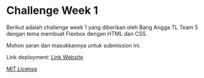 # Challenge Week 1

Berikut adalah challenge week 1 yang diberikan oleh Bang Angga TL Team 5 dengan tema membuat Flexbox dengan HTML dan CSS.

Mohon saran dan masukkannya untuk submission ini.

Link deployment: [Link Website](https://zsuryanutidperdana.github.io/challenge-week1-team5-zsuryanuti/)

[MIT License](./LICENSE.md)


